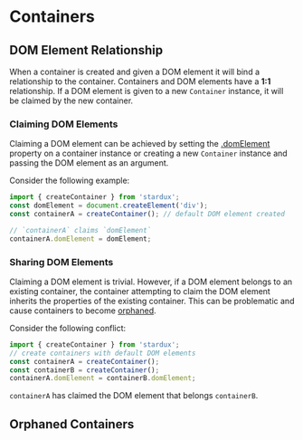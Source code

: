 Containers
==========

## DOM Element Relationship

When a container is created and given a DOM element it will bind a
relationship to the container. Containers and DOM elements have a
**1:1** relationship. If a DOM element is given to a new `Container`
instance, it will be claimed by the new container.

### Claiming DOM Elements

Claiming a DOM element can be achieved by setting the
[.domElement](api.md#containerdomelement) property on a container
instance or creating a new `Container` instance and passing the DOM element
as an argument.

Consider the following example:

```js
import { createContainer } from 'stardux';
const domElement = document.createElement('div');
const containerA = createContainer(); // default DOM element created

// `containerA` claims `domElement`
containerA.domElement = domElement;
```

### Sharing DOM Elements

Claiming a DOM element is trivial. However, if a DOM element belongs
to an existing container, the container attempting to claim the DOM element
inherits the properties of the existing container. This can be
problematic and cause containers to become
[orphaned](#orphaned-containers).

Consider the following conflict:

```js
import { createContainer } from 'stardux';
// create containers with default DOM elements
const containerA = createContainer();
const containerB = createContainer();
containerA.domElement = containerB.domElement;
```

`containerA` has claimed the DOM element that belongs `containerB`.

## Orphaned Containers

